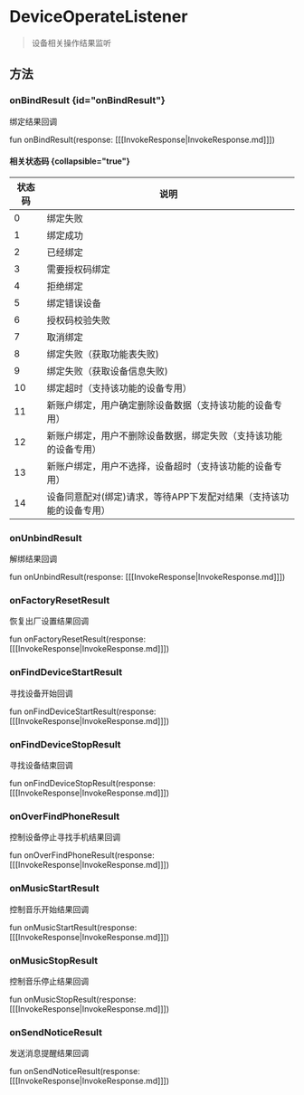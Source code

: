 <show-structure depth="2"/>

# DeviceOperateListener

> 设备相关操作结果监听

## 方法

### onBindResult {id="onBindResult"}

绑定结果回调

<code-block lang="Kotlin">
    fun onBindResult(response: [[[InvokeResponse|InvokeResponse.md]]])
</code-block>

#### 相关状态码 {collapsible="true"}

| 状态码 | 说明                                   |
|-----|--------------------------------------|
| 0   | 绑定失败                                 |
| 1   | 绑定成功                                 |
| 2   | 已经绑定                                 |
| 3   | 需要授权码绑定                              |
| 4   | 拒绝绑定                                 |
| 5   | 绑定错误设备                               |
| 6   | 授权码校验失败                              |
| 7   | 取消绑定                                 |
| 8   | 绑定失败（获取功能表失败)                        |
| 9   | 绑定失败（获取设备信息失败)                       |
| 10  | 绑定超时（支持该功能的设备专用）                     |
| 11  | 新账户绑定，用户确定删除设备数据（支持该功能的设备专用）         |
| 12  | 新账户绑定，用户不删除设备数据，绑定失败（支持该功能的设备专用）     |
| 13  | 新账户绑定，用户不选择，设备超时（支持该功能的设备专用）         |
| 14  | 设备同意配对(绑定)请求，等待APP下发配对结果（支持该功能的设备专用） |

### onUnbindResult

解绑结果回调

<code-block lang="Kotlin">
    fun onUnbindResult(response: [[[InvokeResponse|InvokeResponse.md]]])
</code-block>

### onFactoryResetResult

恢复出厂设置结果回调

<code-block lang="Kotlin">
    fun onFactoryResetResult(response: [[[InvokeResponse|InvokeResponse.md]]])
</code-block>

### onFindDeviceStartResult

寻找设备开始回调

<code-block lang="Kotlin">
    fun onFindDeviceStartResult(response: [[[InvokeResponse|InvokeResponse.md]]])
</code-block>

### onFindDeviceStopResult

寻找设备结束回调

<code-block lang="Kotlin">
    fun onFindDeviceStopResult(response: [[[InvokeResponse|InvokeResponse.md]]])
</code-block>

### onOverFindPhoneResult

控制设备停止寻找手机结果回调

<code-block lang="Kotlin">
    fun onOverFindPhoneResult(response: [[[InvokeResponse|InvokeResponse.md]]])
</code-block>

### onMusicStartResult

控制音乐开始结果回调

<code-block lang="Kotlin">
    fun onMusicStartResult(response: [[[InvokeResponse|InvokeResponse.md]]])
</code-block>

### onMusicStopResult

控制音乐停止结果回调

<code-block lang="Kotlin">
    fun onMusicStopResult(response: [[[InvokeResponse|InvokeResponse.md]]])
</code-block>

### onSendNoticeResult

发送消息提醒结果回调

<code-block lang="Kotlin">
    fun onSendNoticeResult(response: [[[InvokeResponse|InvokeResponse.md]]])
</code-block>